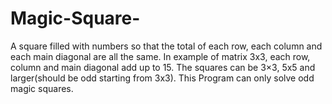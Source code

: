 # Magic-Square-
A square filled with numbers so that the total of each row, each column and each main diagonal are all the same.
In example of matrix 3x3, each row, column and main diagonal add up to 15.
The squares can be 3×3, 5x5 and larger(should be odd starting from 3x3).
This Program can only solve odd magic squares.
